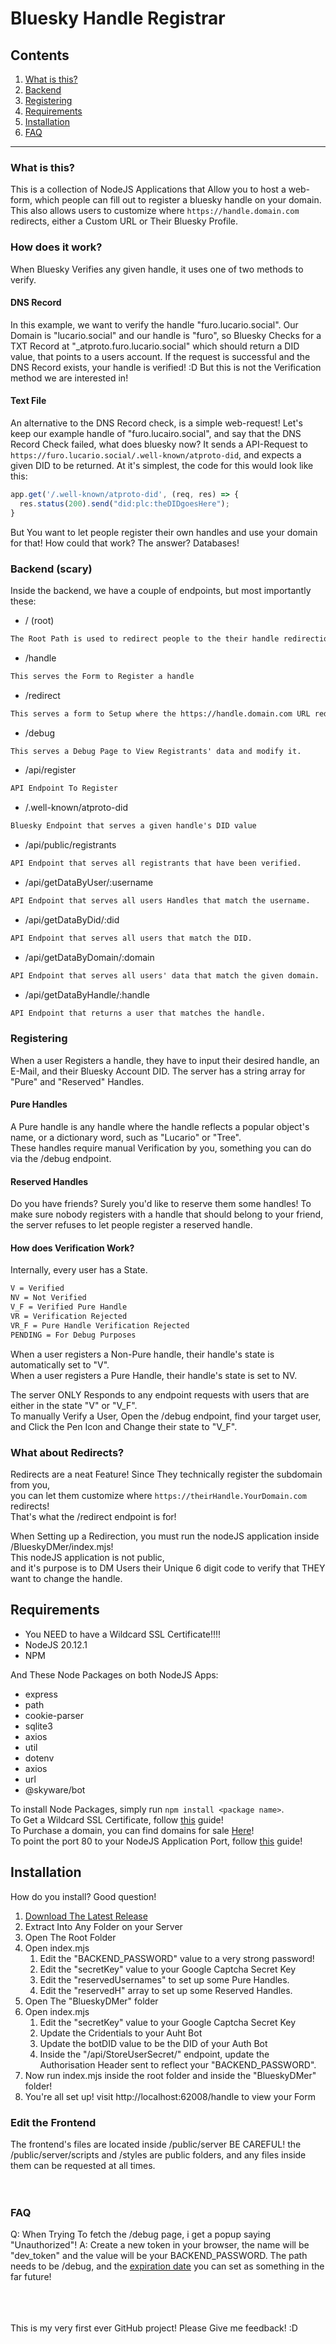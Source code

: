 # Bluesky Handle Registrar

## Contents
1. [What is this?](#what-is-this)
2. [Backend](#backend-scary)
3. [Registering](#registering)
4. [Requirements](#requirements)
5. [Installation](#installation)
6. [FAQ](#faq)




---
### What is this?
This is a collection of NodeJS Applications that Allow you to host a web-form, which people can fill out to register a bluesky handle on your domain.
This also allows users to customize where `https://handle.domain.com` redirects, either a Custom URL or Their Bluesky Profile. <br>

### How does it work?
When Bluesky Verifies any given handle, it uses one of two methods to verify.

#### DNS Record
In this example, we want to verify the handle "furo.lucario.social". Our Domain is "lucario.social" and our handle is "furo", 
so Bluesky Checks for a TXT Record at "_atproto.furo.lucario.social" which should return a DID value, that points to a users account. If the request is successful
and the DNS Record exists, your handle is verified! :D But this is not the Verification method we are interested in!

#### Text File
An alternative to the DNS Record check, is a simple web-request! Let's keep our example handle of "furo.lucairo.social", and say that the DNS Record Check failed, what does bluesky now?
It sends a API-Request to `https://furo.lucario.social/.well-known/atproto-did`, and expects a given DID to be returned. At it's simplest, the code for this would look like this:
```js
app.get('/.well-known/atproto-did', (req, res) => {
  res.status(200).send("did:plc:theDIDgoesHere");
}
```

But You want to let people register their own handles and use your domain for that! How could that work?
The answer? Databases!

### Backend (scary)
Inside the backend, we have a couple of endpoints, but most importantly these:
- / (root)
```markdown
The Root Path is used to redirect people to the their handle redirection target URL, or simply their bluesky Profile
```
- /handle
```markdown
This serves the Form to Register a handle
```
- /redirect
```markdown
This serves a form to Setup where the https://handle.domain.com URL redirects.
```
- /debug
```markdown
This serves a Debug Page to View Registrants' data and modify it.
```
- /api/register
```markdown
API Endpoint To Register
```
- /.well-known/atproto-did
```markdown
Bluesky Endpoint that serves a given handle's DID value
```
- /api/public/registrants
```markdown
API Endpoint that serves all registrants that have been verified.
```
- /api/getDataByUser/:username
```markdown
API Endpoint that serves all users Handles that match the username.
```
- /api/getDataByDid/:did
```markdown
API Endpoint that serves all users that match the DID.
```
- /api/getDataByDomain/:domain
```markdown
API Endpoint that serves all users' data that match the given domain.
```
- /api/getDataByHandle/:handle
```markdown
API Endpoint that returns a user that matches the handle.
```

### Registering
When a user Registers a handle, they have to input their desired handle, an E-Mail, and their Bluesky Account DID. The server has a string array for "Pure" and "Reserved" Handles.<br>

#### Pure Handles
A Pure handle is any handle where the handle reflects a popular object's name, or a dictionary word, such as "Lucario" or "Tree". <br>
These handles require manual Verification by you, something you can do via the /debug endpoint.<br>

#### Reserved Handles
Do you have friends? Surely you'd like to reserve them some handles! To make sure nobody registers with a handle that should belong to your friend, <br>
the server refuses to let people register a reserved handle.<br>

#### How does Verification Work?
Internally, every user has a State. <br>
```markdown
V = Verified
NV = Not Verified
V_F = Verified Pure Handle
VR = Verification Rejected
VR_F = Pure Handle Verification Rejected
PENDING = For Debug Purposes
```
When a user registers a Non-Pure handle, their handle's state is automatically set to "V".<br>
When a user registers a Pure Handle, their handle's state is set to NV.<br>

The server ONLY Responds to any endpoint requests with users that are either in the state "V" or "V_F".<br>
To manually Verify a User, Open the /debug endpoint, find your target user, <br>
and Click the Pen Icon and Change their state to "V_F".<br>

### What about Redirects?
Redirects are a neat Feature! Since They technically register the subdomain from you, <br>
you can let them customize where `https://theirHandle.YourDomain.com` redirects!<br>
That's what the /redirect endpoint is for!<br>

When Setting up a Redirection, you must run the nodeJS application inside /BlueskyDMer/index.mjs!<br>
This nodeJS application is not public, <br>
and it's purpose is to DM Users their Unique 6 digit code to verify that THEY want to change the handle.<br>

## Requirements
- You NEED to have a Wildcard SSL Certificate!!!!
- NodeJS 20.12.1
- NPM

And These Node Packages on both NodeJS Apps:
- express
- path
- cookie-parser
- sqlite3
- axios
- util
- dotenv
- axios
- url
- @skyware/bot

To install Node Packages, simply run `npm install <package name>`.<br>
To Get a Wildcard SSL Certificate, follow [this](https://certbot.eff.org/) guide!<br>
To Purchase a domain, you can find domains for sale [Here](https://www.godaddy.com)!<br>
To point the port 80 to your NodeJS Application Port, follow [this](https://medium.com/@adarsh-d/node-js-on-port-80-or-443-7083336af3b0) guide!<br>

## Installation
How do you install? Good question!
1. [Download The Latest Release]([https://example.com](https://github.com/FloofWorks/BlueskyHandleRegistrar/releases))
2. Extract Into Any Folder on your Server
3. Open The Root Folder
4. Open index.mjs
   1. Edit the "BACKEND_PASSWORD" value to a very strong password!
   2. Edit the "secretKey" value to your Google Captcha Secret Key
   3. Edit the "reservedUsernames" to set up some Pure Handles.
   4. Edit the "reservedH" array to set up some Reserved Handles.
5. Open The "BlueskyDMer" folder
6. Open index.mjs
   1. Edit the "secretKey" value to your Google Captcha Secret Key
   2. Update the Cridentials to your Auht Bot
   3. Update the botDID value to be the DID of your Auth Bot
   4. Inside the "/api/StoreUserSecret/" endpoint, update the Authorisation Header sent to reflect your "BACKEND_PASSWORD".
7. Now run index.mjs inside the root folder and inside the "BlueskyDMer" folder!
8. You're all set up! visit http://localhost:62008/handle to view your Form

### Edit the Frontend
The frontend's files are located inside /public/server
BE CAREFUL! the /public/server/scripts and /styles are public folders, and any files inside them can be requested at all times.<br><br><br>

### FAQ
Q: When Trying To fetch the /debug page, i get a popup saying "Unauthorized"!
A: Create a new token in your browser, the name will be "dev_token" and the value will be your BACKEND_PASSWORD. The path needs to be /debug, and the [expiration date](https://youtu.be/GLlLQ3LmZWU?si=eMM3YTGjD7Xs6GMf) you can set as something in the far future! <br><br><br><br>

This is my very first ever GitHub project! Please Give me feedback! :D
<!--
# Header 1
## Header 2
### Header 3
#### Header 4
##### Header 5
###### Header 6


**Bold Text**  
*Italic Text*  
_Italic Text_  
***Bold and Italic Text***


[Download The Latest Release]([https://example.com](https://github.com/FloofWorks/BlueskyHandleRegistrar/releases))


- Item 1
  - Sub-item 1.1
  - Sub-item 1.2
- Item 2


1. Item 1
   1. Sub-item 1.1
   2. Sub-item 1.2
2. Item 2


![Alt Text](https://cdn.bsky.app/img/feed_fullsize/plain/did:plc:uok63s7mouxwiulxabk6olmi/bafkreieabawy5jmkjs4wb2p5uzjgslzqs4dszkdoi6zratpjsdk4hlpg6m@jpeg)


`Inline code example`


```bash
# Example of a Bash command
npm install


```
#### Generic Code Block
```markdown
npm install sex
```


> This is a blockquote.
> It can span multiple lines.


| Column 1   | Column 2   |
|------------|------------|
| Data Row 1 | Data Row 2 |
| Data Row 3 | Data Row 4 |


---


🚀 :rocket:
🌟 :star:
📫 :mailbox_with_mail:


- [x] Completed Task
- [ ] Incomplete Task

[![Badge Text](https://img.shields.io/badge/Example-Badge-blue)](https://example.com)
[![Badge Text](https://img.shields.io/badge/Example-Badge-blue)](https://example.com)


## Table of Contents
1. [Section 1](#section-1)
2. [Section 2](#section-2)


<!-- This is a comment -->


